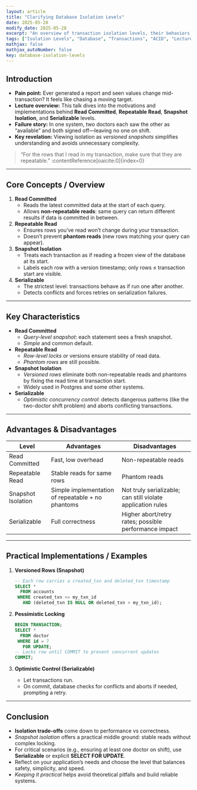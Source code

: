 ```yaml
---
layout: article
title: "Clarifying Database Isolation Levels"
date: 2025-05-28
modify_date: 2025-05-28
excerpt: "An overview of transaction isolation levels, their behaviors, and practical strategies to manage concurrency in real-world database systems."
tags: ["Isolation Levels", "Database", "Transactions", "ACID", "LectureNotes", "QA"]
mathjax: false
mathjax_autoNumber: false
key: database-isolation-levels
---
```


## Introduction

- **Pain point:** Ever generated a report and seen values change mid-transaction? It feels like chasing a moving target.
- **Lecture overview:** This talk dives into the motivations and implementations behind **Read Committed**, **Repeatable Read**, **Snapshot Isolation**, and **Serializable** levels.  
- **Failure story:** In one system, two doctors each saw the other as “available” and both signed off—leaving no one on shift.  
- **Key revelation:** Viewing isolation as *versioned snapshots* simplifies understanding and avoids unnecessary complexity.

> “For the rows that I read in my transaction, make sure that they are repeatable.” :contentReference[oaicite:0]{index=0}

---

## Core Concepts / Overview

1. **Read Committed**  
   - Reads the latest committed data at the start of each query.  
   - Allows **non-repeatable reads**: same query can return different results if data is committed in between.  
2. **Repeatable Read**  
   - Ensures rows you’ve read won’t change during your transaction.  
   - Doesn’t prevent **phantom reads** (new rows matching your query can appear).  
3. **Snapshot Isolation**  
   - Treats each transaction as if reading a frozen view of the database at its start.  
   - Labels each row with a version timestamp; only rows ≤ transaction start are visible.  
4. **Serializable**  
   - The strictest level: transactions behave as if run one after another.  
   - Detects conflicts and forces retries on serialization failures.

---

## Key Characteristics

- **Read Committed**  
  - *Query-level snapshot*: each statement sees a fresh snapshot.  
  - *Simple* and common default.  
- **Repeatable Read**  
  - *Row-level locks* or versions ensure stability of read data.  
  - *Phantom rows* are still possible.  
- **Snapshot Isolation**  
  - *Versioned rows* eliminate both non-repeatable reads and phantoms by fixing the read time at transaction start.  
  - Widely used in Postgres and some other systems.  
- **Serializable**  
  - *Optimistic concurrency control*: detects dangerous patterns (like the two-doctor shift problem) and aborts conflicting transactions.

---

## Advantages & Disadvantages

| Level               | Advantages                                    | Disadvantages                                            |
|---------------------|-----------------------------------------------|----------------------------------------------------------|
| Read Committed      | Fast, low overhead                            | Non-repeatable reads                                      |
| Repeatable Read     | Stable reads for same rows                   | Phantom reads                                            |
| Snapshot Isolation  | Simple implementation of repeatable + no phantoms | Not truly serializable; can still violate application rules |
| Serializable        | Full correctness                             | Higher abort/retry rates; possible performance impact    |

---

## Practical Implementations / Examples

1. **Versioned Rows (Snapshot)**  
   ```sql
   -- Each row carries a created_txn and deleted_txn timestamp
   SELECT * 
     FROM accounts
    WHERE created_txn <= my_txn_id
      AND (deleted_txn IS NULL OR deleted_txn > my_txn_id);
   ```

2. **Pessimistic Locking**

   ```sql
   BEGIN TRANSACTION;
   SELECT * 
     FROM doctor 
    WHERE id = 7
      FOR UPDATE;
   -- Locks row until COMMIT to prevent concurrent updates
   COMMIT;
   ```
3. **Optimistic Control (Serializable)**

   * Let transactions run.
   * On commit, database checks for conflicts and aborts if needed, prompting a retry.

---

## Conclusion

* **Isolation trade-offs** come down to performance vs correctness.
* *Snapshot isolation* offers a practical middle ground: stable reads without complex locking.
* For critical scenarios (e.g., ensuring at least one doctor on shift), use **Serializable** or explicit **SELECT FOR UPDATE**.
* Reflect on your application’s needs and choose the level that balances safety, simplicity, and speed.
* *Keeping it practical* helps avoid theoretical pitfalls and build reliable systems.
